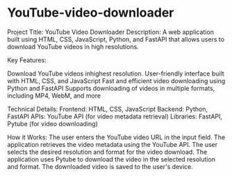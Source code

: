 # YouTube-video-downloader

Project Title: YouTube Video Downloader Description: A web application built using HTML, CSS, JavaScript, Python, and FastAPI that allows users to download YouTube videos in high resolutions.

Key Features:

Download YouTube videos inhighest resolution.
User-friendly interface built with HTML, CSS, and JavaScript
Fast and efficient video downloading using Python and FastAPI
Supports downloading of videos in multiple formats, including MP4, WebM, and more

Technical Details:
Frontend: HTML, CSS, JavaScript
Backend: Python, FastAPI
APIs: YouTube API (for video metadata retrieval)
Libraries: FastAPI, Pytube (for video downloading)

How it Works:
The user enters the YouTube video URL in the input field.
The application retrieves the video metadata using the YouTube API.
The user selects the desired resolution and format for the video download.
The application uses Pytube to download the video in the selected resolution and format.
The downloaded video is saved to the user's device.
